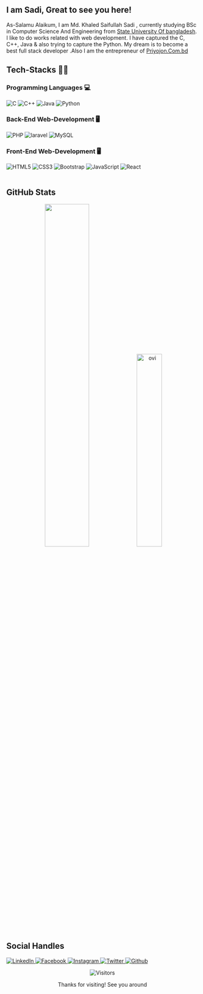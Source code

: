 ## I am Sadi, Great to see you here! 

As-Salamu Alaikum, I am Md. Khaled Saifullah Sadi , currently studying BSc in Computer Science And Engineering from [State University Of bangladesh](https://sub.edu.bd). 
I like to do works related with web development. I have captured the C, C++, Java & also trying to capture the Python.
My dream is to become a best full stack developer .Also I am the entrepreneur of [Priyojon.Com.bd](https://priyojon.com.bd)
<br>

## Tech-Stacks 👨‍💻
<span>
<span align="centeer">
 <h3>Programming Languages 💻</h3>
 <img alt="C" src="https://img.shields.io/badge/c-%2300599C.svg?&style=for-the-badge&logo=c&logoColor=white"/>
 <img alt="C++" src="https://img.shields.io/badge/c++-%2300599C.svg?&style=for-the-badge&logo=c%2B%2B&ogoColor=white"/>
 <img alt="Java" src="https://img.shields.io/badge/java-%23ED8B00.svg?&style=for-the-badge&logo=java&logoColor=white"/>
 <img alt="Python" src="https://img.shields.io/badge/python-%2300599C.svg?&style=for-the-badge&logo=python&logoColor=white"/>
</span>
 <span align="ceneter">
 <h3>Back-End Web-Development 🖥️</h3>
 <img alt="PHP" src="https://img.shields.io/badge/php-%231572B6.svg?&style=for-the-badge&logo=php&logoColor=white"/>
 <img alt="laravel" src="https://img.shields.io/badge/laravel-%231572B6.svg?&style=for-the-badge&logo=laravel&logoColor=white"/>
 <img alt="MySQL" src="https://img.shields.io/badge/MySQL-%231572B6.svg?&style=for-the-badge&logo=MySQL&logoColor=white"/>
</span>
 
<span align="ceneter">
 <h3>Front-End Web-Development 🖥️</h3>
 <img alt="HTML5" src="https://img.shields.io/badge/html5-%23E34F26.svg?&style=for-the-badge&logo=html5&logoColor=white"/>
 <img alt="CSS3" src="https://img.shields.io/badge/css3-%231572B6.svg?&style=for-the-badge&logo=css3&logoColor=white"/>
 <img alt="Bootstrap" src="https://img.shields.io/badge/Bootstrap-%080135.svg?&style=for-the-badge&logo=Bootstrap&logoColor=white"/>
 <img alt="JavaScript" src="https://img.shields.io/badge/javascript-%23323330.svg?&style=for-the-badge&logo=javascript&logoColor=%23F7DF1E"/>
 <img alt="React" src="https://img.shields.io/badge/react-%2320232a.svg?&style=for-the-badge&logo=react&logoColor=%2361DAFB"/>
</span>
</span>

<br> 
<br> 

 ## GitHub Stats

<p align="center">
  <img width="48%" src="https://github-readme-stats.vercel.app/api?username=KsSadi&show_icons=true&theme=tokyonight" />
  <img width="36%" src="https://github-readme-stats.vercel.app/api/top-langs?username=KsSadi&show_icons=true&locale=en&layout=compact&theme=tokyonight" alt="ovi" />
 
</p>

<br />




## Social Handles

<p align="center">
  
  <a href="https://www.linkedin.com/in/kssadi/" target="_blank"><img alt="LinkedIn" title="LinkedIn" src="https://img.shields.io/badge/LinkedIn-%230077B5.svg?&style=for-the-badge&logo=linkedin&logoColor=white"/>
</a> 
   <a href="https://facebook.com.com/mdsadi100" target="_blank"><img alt="Facebook" title="Facebook" src="https://img.shields.io/badge/-Facebook-1DA1F2?style=for-the-badge&logo=facebook&logoColor=white"/>
  <a href="https://insta.com/Ks.Sadi" target="_blank"><img alt="Instagram" title="Instagram" src="https://img.shields.io/badge/-Instagram-C13584?style=for-the-badge&logo=instagram&logoColor=white"/>
   <a href="https://twitter.com/Ks.Sadi" target="_blank"><img alt="Twitter" title="Twitter" src="https://img.shields.io/badge/-Twitter-1DA1F2?style=for-the-badge&logo=twitter&logoColor=white"/>
</a> 
     <a href="https://github.com/KsSadi" target="_blank"><img alt="Github" title="Github" src="https://img.shields.io/badge/github-%23323330.svg?&style=for-the-badge&logo=github&logoColor=%23F7DF1E"/>
</a> 
     
</p>

<p align="center"><img alt="Visitors" src="https://komarev.com/ghpvc/?username=KsSadi&style=flat&labelColor=black&logo=github&label=PROFILE+VIEWS&color=29bf12"/>
   </p>

<p align="center">Thanks for visiting! See you around  </p>

